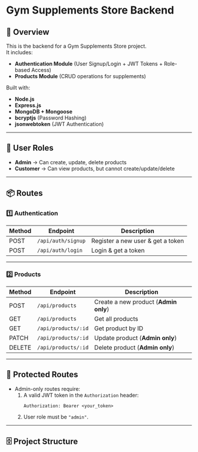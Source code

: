 # Gym Supplements Store Backend

## 📌 Overview
This is the backend for a Gym Supplements Store project.  
It includes:
- **Authentication Module** (User Signup/Login + JWT Tokens + Role-based Access)
- **Products Module** (CRUD operations for supplements)

Built with:
- **Node.js**
- **Express.js**
- **MongoDB + Mongoose**
- **bcryptjs** (Password Hashing)
- **jsonwebtoken** (JWT Authentication)

---

## 👥 User Roles
- **Admin** → Can create, update, delete products
- **Customer** → Can view products, but cannot create/update/delete

---

## 📦 Routes

### 1️⃣ Authentication
| Method | Endpoint       | Description |
|--------|---------------|-------------|
| POST   | `/api/auth/signup` | Register a new user & get a token |
| POST   | `/api/auth/login`  | Login & get a token |

---

### 2️⃣ Products
| Method | Endpoint                | Description |
|--------|-------------------------|-------------|
| POST   | `/api/products`         | Create a new product (**Admin only**) |
| GET    | `/api/products`         | Get all products |
| GET    | `/api/products/:id`     | Get product by ID |
| PATCH  | `/api/products/:id`     | Update product (**Admin only**) |
| DELETE | `/api/products/:id`     | Delete product (**Admin only**) |

---

## 🔐 Protected Routes
- Admin-only routes require:
  1. A valid JWT token in the `Authorization` header:  
     ```
     Authorization: Bearer <your_token>
     ```
  2. User role must be `"admin"`.

---

## 🗄️ Project Structure
